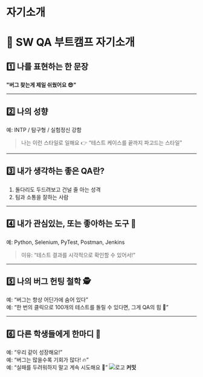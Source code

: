 # 자기소개

# 👋 SW QA 부트캠프 자기소개

## 1️⃣ 나를 표현하는 한 문장

**"버그 찾는게 제일 쉬웠어요 😎"**

---

## 2️⃣ 나의 성향
예: INTP / 탐구형 / 실험정신 강함  
> 나는 이런 스타일로 일해요 👉 “테스트 케이스를 끝까지 파고드는 스타일”

---

## 3️⃣ 내가 생각하는 좋은 QA란?
1. 돌다리도 두드려보고 건널 줄 아는 성격
2. 팀과 소통을 잘하는 사람

---

## 4️⃣ 내가 관심있는, 또는 좋아하는 도구 🧰
예: Python, Selenium, PyTest, Postman, Jenkins  
> 이유: “테스트 결과를 시각적으로 확인할 수 있어서!”

---

## 5️⃣ 나의 버그 헌팅 철학 🕵️
예: “버그는 항상 어딘가에 숨어 있다”  
예: “한 번의 클릭으로 100개의 테스트를 돌릴 수 있다면, 그게 QA의 힘 💪”

---

## 6️⃣ 다른 학생들에게 한마디 💬
예: “우리 같이 성장해요!”  
예: “버그는 많을수록 기회가 많다! 🔥”  
예: “실패를 두려워하지 말고 계속 시도해요 🙌”
![로고](https://qatrack.elice.io/lxp)
**커밋**